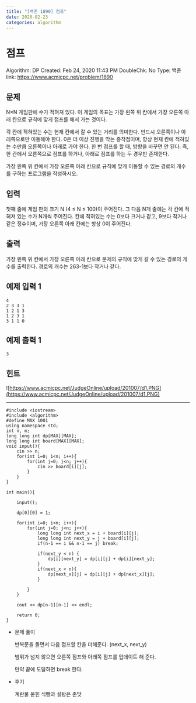 ```yaml
---
title: "[백준 1890] 점프"
date: 2020-02-23
categories: algorithm
---
```

# 점프

Algorithm: DP
Created: Feb 24, 2020 11:43 PM
DoubleChk: No
Type: 백준
link: https://www.acmicpc.net/problem/1890

## 문제

N×N 게임판에 수가 적혀져 있다. 이 게임의 목표는 가장 왼쪽 위 칸에서 가장 오른쪽 아래 칸으로 규칙에 맞게 점프를 해서 가는 것이다.

각 칸에 적혀있는 수는 현재 칸에서 갈 수 있는 거리를 의미한다. 반드시 오른쪽이나 아래쪽으로만 이동해야 한다. 0은 더 이상 진행을 막는 종착점이며, 항상 현재 칸에 적혀있는 수만큼 오른쪽이나 아래로 가야 한다. 한 번 점프를 할 때, 방향을 바꾸면 안 된다. 즉, 한 칸에서 오른쪽으로 점프를 하거나, 아래로 점프를 하는 두 경우만 존재한다.

가장 왼쪽 위 칸에서 가장 오른쪽 아래 칸으로 규칙에 맞게 이동할 수 있는 경로의 개수를 구하는 프로그램을 작성하시오.

## 입력

첫째 줄에 게임 판의 크기 N (4 ≤ N ≤ 100)이 주어진다. 그 다음 N개 줄에는 각 칸에 적혀져 있는 수가 N개씩 주어진다. 칸에 적혀있는 수는 0보다 크거나 같고, 9보다 작거나 같은 정수이며, 가장 오른쪽 아래 칸에는 항상 0이 주어진다.

## 출력

가장 왼쪽 위 칸에서 가장 오른쪽 아래 칸으로 문제의 규칙에 맞게 갈 수 있는 경로의 개수를 출력한다. 경로의 개수는 263-1보다 작거나 같다.

## 예제 입력 1

    4
    2 3 3 1
    1 2 1 3
    1 2 3 1
    3 1 1 0

## 예제 출력 1

    3

## 힌트

![https://www.acmicpc.net/JudgeOnline/upload/201007/d1.PNG](https://www.acmicpc.net/JudgeOnline/upload/201007/d1.PNG)

---

    #include <iostream>
    #include <algorithm>
    #define MAX 1001
    using namespace std;
    int n, m;
    long long int dp[MAX][MAX];
    long long int board[MAX][MAX];
    void input(){
        cin >> n;
        for(int i=0; i<n; i++){
            for(int j=0; j<n; j++){
                cin >> board[i][j];
            }
        }
    }
    
    int main(){
    
        input();
    
        dp[0][0] = 1;
    
        for(int i=0; i<n; i++){
            for(int j=0; j<n; j++){
                long long int next_x = i + board[i][j];
                long long int next_y = j + board[i][j];
                if(n-1 == i && n-1 == j) break;
    
                if(next_y < n) {
                    dp[i][next_y] = dp[i][j] + dp[i][next_y];
                }
                if(next_x < n){
                    dp[next_x][j] = dp[i][j] + dp[next_x][j];
                }
    
            }
        }
    
        cout << dp[n-1][n-1] << endl;
    
        return 0;
    }

- 문제 풀이

    반복문을 돌면서 다음 점프할 칸을 더해준다. (next_x,  next_y)

    범위가 넘지 않으면 오른쪽 점프와 아래쪽 점프를 업데이트 해 준다.

    만약 끝에 도달하면 break 한다.

- 후기

    계란물 묻힌 식빵과 설탕은 존맛